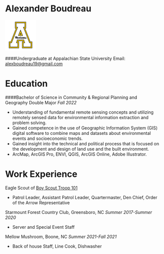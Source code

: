 Alexander Boudreau
=
<img src="appstate-200x200.png" width="100"/>

####Undergraduate at Appalachian State University
Email: alexboudreau19@gmail.com

Education
=
####Bachelor of Science in Community & Regional Planning and Geography Double Major                     *Fall 2022*
- Understanding of fundamental remote sensing concepts and utilizing remotely sensed data
for environmental information extraction and problem solving.
- Gained competence in the use of Geographic Information System (GIS) digital software to combine maps and datasets about environmental events and socioeconomic trends.
- Gained insight into the technical and political process that is focused on the development and
design of land use and the built environment.
- ArcMap, ArcGIS Pro, ENVI, QGIS, ArcGIS Online, Adobe Illustrator.

Work Experience
=
Eagle Scout of [Boy Scout Troop 101](https://gsotroop-101.trooptrack.com/share/pages/16601)
- Patrol Leader, Assistant Patrol Leader, Quartermaster, Den Chief, Order of the Arrow Representative

Starmount Forest Country Club, Greensboro, NC *Summer 2017-Summer 2020*
- Server and Special Event Staff

Mellow Mushroom, Boone, NC *Summer 2021-Fall 2021*
- Back of house Staff, Line Cook, Dishwasher

